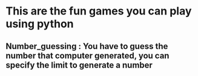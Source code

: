 # This are the fun games you can play using python
## Number_guessing : You have to guess the number that computer generated, you can specify the limit to generate a number 
